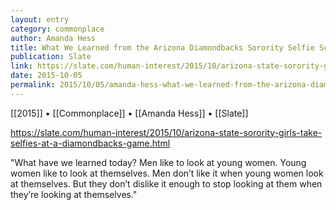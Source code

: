 ```yaml
---
layout: entry
category: commonplace
author: Amanda Hess
title: What We Learned from the Arizona Diamondbacks Sorority Selfie Scandal
publication: Slate
link: https://slate.com/human-interest/2015/10/arizona-state-sorority-girls-take-selfies-at-a-diamondbacks-game.html
date: 2015-10-05
permalink: 2015/10/05/amanda-hess-what-we-learned-from-the-arizona-diamondbacks-sorority-selfie-scandal
---
```


[[2015]] • [[Commonplace]] • [[Amanda Hess]] • [[Slate]]

https://slate.com/human-interest/2015/10/arizona-state-sorority-girls-take-selfies-at-a-diamondbacks-game.html

"What have we learned today? Men like to look at young women. Young women like to look at themselves. Men don’t like it when young women look at themselves. But they don’t dislike it enough to stop looking at them when they’re looking at themselves."
